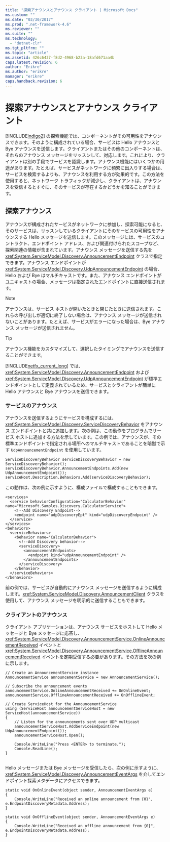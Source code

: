 ```yaml
---
title: "探索アナウンスとアナウンス クライアント | Microsoft Docs"
ms.custom: ""
ms.date: "03/30/2017"
ms.prod: ".net-framework-4.6"
ms.reviewer: ""
ms.suite: ""
ms.technology: 
  - "dotnet-clr"
ms.tgt_pltfrm: ""
ms.topic: "article"
ms.assetid: 426c6437-f8d2-4968-b23a-18afd671aa4b
caps.latest.revision: 6
author: "Erikre"
ms.author: "erikre"
manager: "erikre"
caps.handback.revision: 6
---
```

# 探索アナウンスとアナウンス クライアント
[!INCLUDE[indigo2](../../../../includes/indigo2-md.md)] の探索機能では、コンポーネントがその可用性をアナウンスできます。そのように構成されている場合、サービスは Hello アナウンスと Bye アナウンスを送信します。クライアントまたはその他のコンポーネントは、それらのアナウンス メッセージをリッスンして、対応します。これにより、クライアントは別の手段でサービスを認識します。アナウンス機能にはいくつかの用途があります。たとえば、サービスがネットワークに頻繁に出入りする場合は、サービスを検索するよりも、アナウンスを利用する方が効果的です。この方法を使用すると、ネットワーク トラフィックが減少し、クライアントは、アナウンスを受信するとすぐに、そのサービスが存在するかどうかを知ることができます。  
  
## 探索アナウンス  
 アナウンスが構成されたサービスがネットワークに参加し、探索可能になると、そのサービスは、リッスンしているクライアントにそのサービスの可用性をアナウンスする Hello メッセージを送信します。このメッセージには、サービスのコントラクト、エンドポイント アドレス、および関連付けられたスコープなど、探索関連の情報が含まれています。アナウンス メッセージを送信する先を <xref:System.ServiceModel.Discovery.AnnouncementEndpoint> クラスで指定できます。アナウンス エンドポイントが <xref:System.ServiceModel.Discovery.UdpAnnouncementEndpoint> の場合、Hello および Bye はマルチキャストです。また、アナウンス エンドポイントがユニキャストの場合、メッセージは指定されたエンドポイントに直接送信されます。  
  
> [!NOTE]
>  アナウンスは、サービス ホストが開いたときと閉じたときに送信されます。これらの呼び出しが適切に終了しない場合は、アナウンス メッセージが送信されないことがあります。たとえば、サービスがエラーになった場合は、Bye アナウンス メッセージが送信されません。  
  
> [!TIP]
>  アナウンス機能をカスタマイズして、選択したタイミングでアナウンスを送信することができます。  
  
 [!INCLUDE[netfx_current_long](../../../../includes/netfx-current-long-md.md)] では、<xref:System.ServiceModel.Discovery.AnnouncementEndpoint> および <xref:System.ServiceModel.Discovery.UdpAnnouncementEndpoint> が標準エンドポイントとして定義されているため、サービスとクライアントが簡単に Hello アナウンスと Bye アナウンスを送信できます。  
  
### サービスのアナウンス  
 アナウンスを送信するようにサービスを構成するには、<xref:System.ServiceModel.Discovery.ServiceDiscoveryBehavior> をアナウンス エンドポイントと共に追加します。次の例は、この動作をプログラムでサービス ホストに追加する方法を示しています。この例では、アナウンスが、その標準エンドポイントで指定される場所へのマルチキャストであることを暗黙で示す `UdpAnnouncementEndpoint` を使用しています。  
  
```  
ServiceDiscoveryBehavior serviceDiscoveryBehavior = new ServiceDiscoveryBehavior();  
serviceDiscoveryBehavior.AnnouncementEndpoints.Add(new UdpAnnouncementEndpoint());  
serviceHost.Description.Behaviors.Add(serviceDiscoveryBehavior);  
```  
  
 この動作は、次の例に示すように、構成ファイルで構成することもできます。  
  
```  
<services>  
  <service behaviorConfiguration="CalculatorBehavior" name="Microsoft.Samples.Discovery.CalculatorService">  
    <!--Add Discovery Endpoint-->  
    <endpoint name="udpDiscoveryEpt" kind="udpDiscoveryEndpoint" />  
  </service>  
</services>  
<behaviors>  
  <serviceBehaviors>  
    <behavior name="CalculatorBehavior">  
      <!--Add Discovery behavior-->  
      <serviceDiscovery>  
        <announcementEndpoints>  
          <endpoint kind="udpAnnouncementEndpoint" />  
        </announcementEndpoints>  
      </serviceDiscovery>  
    </behavior>  
  </serviceBehaviors>  
</behaviors>  
```  
  
 前の例では、サービスが自動的にアナウンス メッセージを送信するように構成します。<xref:System.ServiceModel.Discovery.AnnouncementClient> クラスを使用して、アナウンス メッセージを明示的に送信することもできます。  
  
### クライアントのアナウンス  
 クライアント アプリケーションは、アナウンス サービスをホストして Hello メッセージと Bye メッセージに応答し、<xref:System.ServiceModel.Discovery.AnnouncementService.OnlineAnnouncementReceived> イベントと <xref:System.ServiceModel.Discovery.AnnouncementService.OfflineAnnouncementReceived> イベントを定期受信する必要があります。その方法を次の例に示します。  
  
```  
// Create an AnnouncementService instance  
AnnouncementService announcementService = new AnnouncementService();  
  
// Subscribe the announcement events  
announcementService.OnlineAnnouncementReceived += OnOnlineEvent;  
announcementService.OfflineAnnouncementReceived += OnOfflineEvent;  
  
// Create ServiceHost for the AnnouncementService  
using (ServiceHost announcementServiceHost = new ServiceHost(announcementService))  
{  
    // Listen for the announcements sent over UDP multicast  
    announcementServiceHost.AddServiceEndpoint(new UdpAnnouncementEndpoint());  
    announcementServiceHost.Open();  
  
    Console.WriteLine("Press <ENTER> to terminate.");  
    Console.ReadLine();  
}  
  
```  
  
 Hello メッセージまたは Bye メッセージを受信したら、次の例に示すように、<xref:System.ServiceModel.Discovery.AnnouncementEventArgs> を介してエンドポイント探索メタデータにアクセスできます。  
  
```  
static void OnOnlineEvent(object sender, AnnouncementEventArgs e)  
{  
    Console.WriteLine("Received an online announcement from {0}",   
e.EndpointDiscoveryMetadata.Address);  
}  
  
static void OnOfflineEvent(object sender, AnnouncementEventArgs e)  
{  
    Console.WriteLine("Received an offline announcement from {0}",   
e.EndpointDiscoveryMetadata.Address);  
}  
```